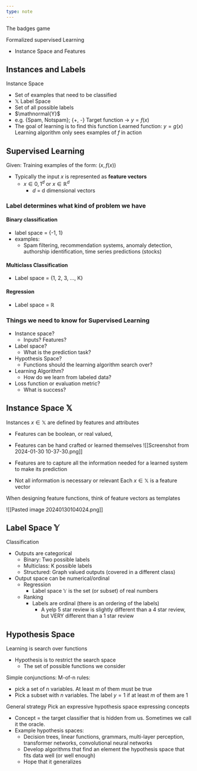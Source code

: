 ```yaml
---
type: note
---
```

The badges game


Formalized supervised Learning
- Instance Space and Features
## Instances and Labels
Instance Space 
- Set of examples that need to be classified
- $\mathbb{X}$
Label Space
- Set of all possible labels
- $\mathnormal{Y}$
- e.g. {Spam, Notspam}; {+, -}
Target function -> $y = f(x)$
- The goal of learning is to find this function
Learned function: $y = g(x)$
Learning algorithm only sees examples of $f$ in action


## Supervised Learning
Given: Training examples of the form: $(x, f(x))$
- Typically the input $x$ is represented as **feature vectors** 
	- $x \in {0,1}^d$  or $x \in \mathbb{R}^d$
		- $d$ = d dimensional vectors
### Label determines what kind of problem we have
#### Binary classification
- label space = {-1, 1}
- examples:
	- Spam filtering, recommendation systems, anomaly detection, authorship identification, time series predictions (stocks)
#### Multiclass Classification
- Label space = {1, 2, 3, ..., K}

#### Regression
- Label space = $\mathbb{R}$
### Things we need to know for Supervised Learning
- Instance space?
	- Inputs? Features?
- Label space?
	- What is the prediction task?
- Hypothesis Space?
	- Functions should the learning algorithm search over?
- Learning Algorithm?
	- How do we learn from labeled data?
- Loss function or evaluation metric?
	- What is success?


## Instance Space $\mathbb{X}$
Instances $x \in \mathbb{X}$ are defined by features and attributes
- Features can be boolean, or real valued,
- Features can be hand crafted or learned themselves
![[Screenshot from 2024-01-30 10-37-30.png]]

- Features are to capture all the information needed for a learned system to make its prediction
- Not all information is necessary or relevant
Each $x \in \mathbb{X}$ is a feature vector

When designing feature functions, think of feature vectors as templates

![[Pasted image 20240130104024.png]]


## Label Space $\mathbb{Y}$
Classification
- Outputs are categorical
	- Binary: Two possible labels
	- Multiclass: K possible labels
	- Structured: Graph valued outputs (covered in a different class)
- Output space can be numerical/ordinal
	- Regression
		- Label space $\mathbb{Y}$ is the set (or subset) of real numbers
	- Ranking
		- Labels are ordinal (there is an ordering of the labels)
			- A yelp 5 star review is slightly different than a 4 star review, but VERY different than a 1 star review 
## Hypothesis Space
Learning is search over functions
- Hypothesis is to restrict the search space
	- The set of possible functions we consider

Simple conjunctions: 
M-of-n rules: 
- pick a set of n variables. At least m of them must be true
- Pick a subset with $n$ variables. The label $y = 1$ if at least $m$ of them are 1

General strategy
Pick an expressive hypothesis space expressing concepts
- Concept = the target classifier that is hidden from us. Sometimes we call it the oracle. 
- Example hypothesis spaces:
	- Decision trees, linear functions, grammars, multi-layer perception, transformer networks, convolutional neural networks
	- Develop algorithms that find an element the hypothesis space that fits data well (or well enough)
	- Hope that it generalizes
	